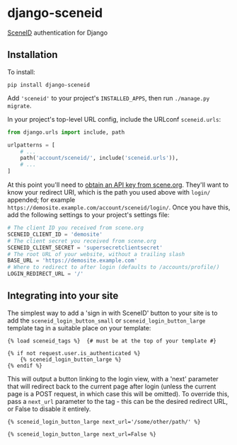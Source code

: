 django-sceneid
==============

[SceneID](https://id.scene.org/) authentication for Django

Installation
------------

To install:

```shell
pip install django-sceneid
```

Add `'sceneid'` to your project's `INSTALLED_APPS`, then run `./manage.py migrate`.

In your project's top-level URL config, include the URLconf `sceneid.urls`:

```python
from django.urls import include, path

urlpatterns = [
    # ...
    path('account/sceneid/', include('sceneid.urls')),
    # ...
]
```

At this point you'll need to [obtain an API key from scene.org](https://id.scene.org/docs/#api-keys). They'll want to know your redirect URI, which is the path you used above with `login/` appended; for example `https://demosite.example.com/account/sceneid/login/`. Once you have this, add the following settings to your project's settings file:

```python
# The client ID you received from scene.org
SCENEID_CLIENT_ID = 'demosite'
# The client secret you received from scene.org
SCENEID_CLIENT_SECRET = 'supersecretclientsecret'
# The root URL of your website, without a trailing slash
BASE_URL = 'https://demosite.example.com'
# Where to redirect to after login (defaults to /accounts/profile/)
LOGIN_REDIRECT_URL = '/'
```

Integrating into your site
--------------------------

The simplest way to add a 'sign in with SceneID' button to your site is to add the `sceneid_login_button_small` or `sceneid_login_button_large` template tag in a suitable place on your template:

```html+django
{% load sceneid_tags %}  {# must be at the top of your template #}

{% if not request.user.is_authenticated %}
    {% sceneid_login_button_large %}
{% endif %}
```

This will output a button linking to the login view, with a 'next' parameter that will redirect back to the current page after login (unless the current page is a POST request, in which case this will be omitted). To override this, pass a `next_url` parameter to the tag - this can be the desired redirect URL, or False to disable it entirely.

```html+django
{% sceneid_login_button_large next_url='/some/other/path/' %}

{% sceneid_login_button_large next_url=False %}
```

